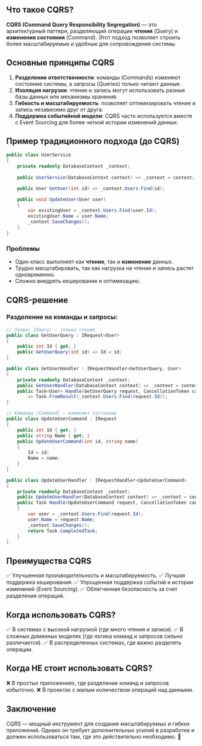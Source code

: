 ## Что такое CQRS?

**CQRS (Command Query Responsibility Segregation)** — это архитектурный паттерн, разделяющий операции **чтения** (Query) и **изменения состояния** (Command). Этот подход позволяет строить более масштабируемые и удобные для сопровождения системы.

## Основные принципы CQRS

1. **Разделение ответственности**: команды (Commands) изменяют состояние системы, а запросы (Queries) только читают данные.
2. **Изоляция нагрузки**: чтение и запись могут использовать разные базы данных или механизмы хранения.
3. **Гибкость и масштабируемость**: позволяет оптимизировать чтение и запись независимо друг от друга.
4. **Поддержка событийной модели**: CQRS часто используется вместе с Event Sourcing для более четкой истории изменений данных.

## Пример традиционного подхода (до CQRS)

```csharp
public class UserService
{
    private readonly DatabaseContext _context;
    
    public UserService(DatabaseContext context) => _context = context;

    public User GetUser(int id) => _context.Users.Find(id);

    public void UpdateUser(User user)
    {
        var existingUser = _context.Users.Find(user.Id);
        existingUser.Name = user.Name;
        _context.SaveChanges();
    }
}
```

### Проблемы

- Один класс выполняет как **чтение**, так и **изменение** данных.
- Трудно масштабировать, так как нагрузка на чтение и запись растет одновременно.
- Сложно внедрять кеширование и оптимизацию.

## CQRS-решение

### Разделение на команды и запросы:

```csharp
// Запрос (Query) — только чтение
public class GetUserQuery : IRequest<User>
{
    public int Id { get; }
    public GetUserQuery(int id) => Id = id;
}

public class GetUserHandler : IRequestHandler<GetUserQuery, User>
{
    private readonly DatabaseContext _context;
    public GetUserHandler(DatabaseContext context) => _context = context;
    public Task<User> Handle(GetUserQuery request, CancellationToken cancellationToken)
        => Task.FromResult(_context.Users.Find(request.Id));
}
```

```csharp
// Команда (Command) — изменяет состояние
public class UpdateUserCommand : IRequest
{
    public int Id { get; }
    public string Name { get; }
    public UpdateUserCommand(int id, string name)
    {
        Id = id;
        Name = name;
    }
}

public class UpdateUserHandler : IRequestHandler<UpdateUserCommand>
{
    private readonly DatabaseContext _context;
    public UpdateUserHandler(DatabaseContext context) => _context = context;
    public Task Handle(UpdateUserCommand request, CancellationToken cancellationToken)
    {
        var user = _context.Users.Find(request.Id);
        user.Name = request.Name;
        _context.SaveChanges();
        return Task.CompletedTask;
    }
}
```

## Преимущества CQRS

✅ Улучшенная производительность и масштабируемость. ✅ Лучшая поддержка кеширования. ✅ Упрощенная поддержка событий и истории изменений (Event Sourcing). ✅ Облегченная безопасность за счет разделения операций.

## Когда использовать CQRS?

✅ В системах с высокой нагрузкой (где много чтения и записи). ✅ В сложных доменных моделях (где логика команд и запросов сильно различается). ✅ В распределенных системах, где важно разделять операции.

## Когда НЕ стоит использовать CQRS?

❌ В простых приложениях, где разделение команд и запросов избыточно. ❌ В проектах с малым количеством операций над данными.

## Заключение

CQRS — мощный инструмент для создания масштабируемых и гибких приложений. Однако он требует дополнительных усилий в разработке и должен использоваться там, где это действительно необходимо. 🚀